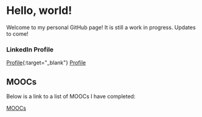 # Hello, world!

Welcome to my personal GitHub page! It is still a work in progress. Updates to come!

### LinkedIn Profile
[Profile](https://www.linkedin.com/in/ptmenchavez){:target="_blank"}
<a href="https://www.linkedin.com/in/ptmenchavez" target="_blank">Profile</a>
## MOOCs
Below is a link to a list of MOOCs I have completed:

[MOOCs](https://ptmenchavez.github.io/moocs/)

